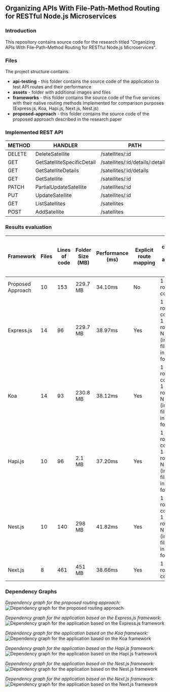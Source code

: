 ## Organizing APIs With File-Path-Method Routing for RESTful Node.js Microservices

### Introduction

This repository contains source code for the research titled "Organizing APIs With File-Path-Method Routing for RESTful Node.js Microservices".

### Files

The project structure contains:

* **api-testing** - this folder contains the source code of the application to test API routes and their performance
* **assets** - folder with additional images and files
* **frameworks** - this folder contains the source code of the five services with their native routing methods implemented for comparison purposes (Express.js, Koa, Hapi.js, Next.js, Nest.js)
* **proposed-approach** - this folder contains the source code of the proposed approach described in the research paper

### Implemented REST API

| METHOD | HANDLER                     | PATH                          |
|--------|-----------------------------|-------------------------------|
| DELETE | DeleteSatellite             | /satellites/:id               |
| GET    | GetSatelliteSpecificDetail  | /satellites/:id/details/:detailId |
| GET    | GetSatelliteDetails         | /satellites/:id/details       |
| GET    | GetSatellite                | /satellites/:id               |
| PATCH  | PartialUpdateSatellite      | /satellites/:id               |
| PUT    | UpdateSatellite             | /satellites/:id               |
| GET    | ListSatellites              | /satellites                   |
| POST   | AddSatellite                | /satellites                   |

### Results evaluation

| Framework | Files | Lines of code | Folder Size (MB) | Performance (ms) | Explicit route mapping | Files changed for adding a new route |
|-----------|-------|---------------|------------------|------------------|------------------------|--------------------------------------|
| Proposed Approach | 10 | 153 | 229.7 MB | 34.10ms | No | 1 (new route controller) |
| Express.js | 14 | 96 | 229.7 MB | 38.97ms | Yes | 1 (new route controller)<br>1 (root router)<br>N (index.js files inside folders) |
| Koa | 14 | 93 | 230.8 MB | 38.12ms | Yes | 1 (new route controller)<br>1 (root router)<br>N (index.js files inside folders) |
| Hapi.js | 10 | 96 | 2.1 MB | 37.20ms | Yes | 1 (new route controller)<br>1 (root router)<br>N (index.js files inside folders) |
| Nest.js | 10 | 140 | 298 MB | 41.82ms | Yes | 1 (new route controller)<br>1 (root router)<br>N (index.js files inside folders) |
| Next.js | 8 | 461 | 451 MB | 38.66ms | Yes | 1 (new route controller) |

### Dependency Graphs

*Dependency graph for the proposed routing approach:*
![Dependency graph for the proposed routing approach](/assets/depgraph-proposed-approach.png)

*Dependency graph for the application based on the Express.js framework:*
![Dependency graph for the application based on the Express.js framework](/assets/depgraph-express.png)

*Dependency graph for the application based on the Koa framework:*
![Dependency graph for the application based on the Koa framework](/assets/depgraph-koa.png)

*Dependency graph for the application based on the Hapi.js framework:*
![Dependency graph for the application based on the Hapi.js framework](/assets/depgraph-hapi.png)

*Dependency graph for the application based on the Nest.js framework:*
![Dependency graph for the application based on the Nest.js framework](/assets/depgraph-nest.png)

*Dependency graph for the application based on the Next.js framework:*
![Dependency graph for the application based on the Next.js framework](/assets//depgraph-next.png)